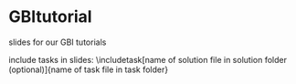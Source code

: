 # GBItutorial
slides for our GBI tutorials

include tasks in slides:
\includetask[name of solution file in solution folder (optional)]{name of task file in task folder}
